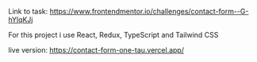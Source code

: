 Link to task: https://www.frontendmentor.io/challenges/contact-form--G-hYlqKJj

For this project i use React, Redux, TypeScript and Tailwind CSS

live version: https://contact-form-one-tau.vercel.app/
